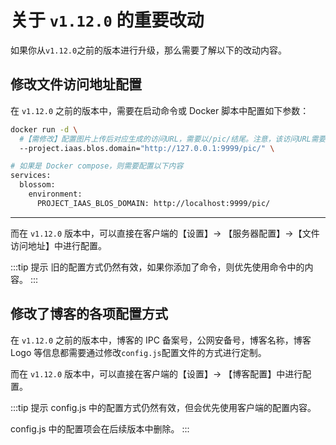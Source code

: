 <script setup lang="ts">
import { onMounted } from 'vue'
import { info } from '../../../scripts/stat-api'

onMounted(() => {
  info()
})
</script>

# 关于 `v1.12.0` 的重要改动

如果你从`v1.12.0`之前的版本进行升级，那么需要了解以下的改动内容。

## 修改文件访问地址配置

在 `v1.12.0` 之前的版本中，需要在启动命令或 Docker 脚本中配置如下参数：

```bash
docker run -d \
  #【需修改】配置图片上传后对应生成的访问URL，需要以/pic/结尾。注意，该访问URL需要与访问后台的域名和端口相同
  --project.iaas.blos.domain="http://127.0.0.1:9999/pic/" \

# 如果是 Docker compose，则需要配置以下内容
services:
  blossom:
    environment:
      PROJECT_IAAS_BLOS_DOMAIN: http://localhost:9999/pic/
```

---

而在 `v1.12.0` 版本中，可以直接在客户端的【设置】-> 【服务器配置】->【文件访问地址】中进行配置。

:::tip 提示
旧的配置方式仍然有效，如果你添加了命令，则优先使用命令中的内容。
:::

<bl-img src="../../../imgs/setting/server.png" width="550px"/>

## 修改了博客的各项配置方式

在 `v1.12.0` 之前的版本中，博客的 IPC 备案号，公网安备号，博客名称，博客 Logo 等信息都需要通过修改`config.js`配置文件的方式进行定制。

而在 `v1.12.0` 版本中，可以直接在客户端的【设置】-> 【博客配置】中进行配置。

:::tip 提示
config.js 中的配置方式仍然有效，但会优先使用客户端的配置内容。

config.js 中的配置项会在后续版本中删除。
:::

<bl-img src="../../../imgs/setting/blog.png" width="550px"/>

